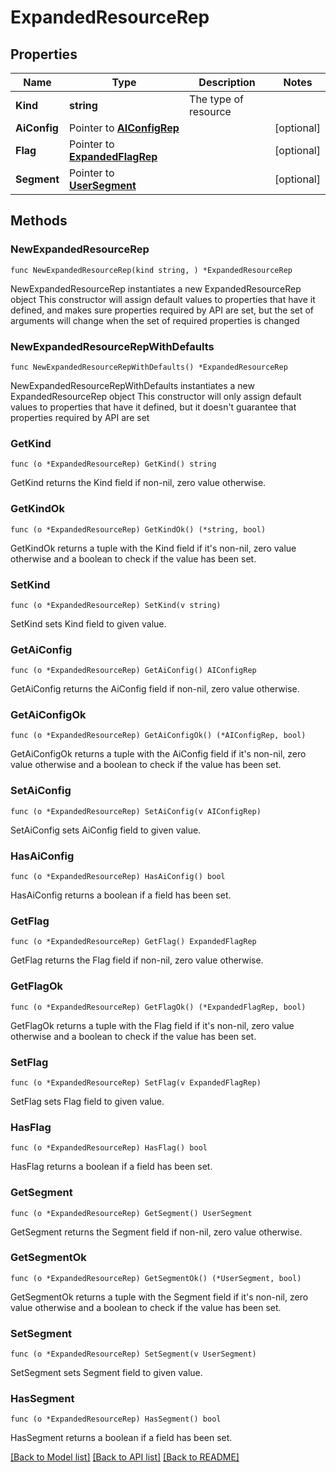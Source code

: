# ExpandedResourceRep

## Properties

Name | Type | Description | Notes
------------ | ------------- | ------------- | -------------
**Kind** | **string** | The type of resource | 
**AiConfig** | Pointer to [**AIConfigRep**](AIConfigRep.md) |  | [optional] 
**Flag** | Pointer to [**ExpandedFlagRep**](ExpandedFlagRep.md) |  | [optional] 
**Segment** | Pointer to [**UserSegment**](UserSegment.md) |  | [optional] 

## Methods

### NewExpandedResourceRep

`func NewExpandedResourceRep(kind string, ) *ExpandedResourceRep`

NewExpandedResourceRep instantiates a new ExpandedResourceRep object
This constructor will assign default values to properties that have it defined,
and makes sure properties required by API are set, but the set of arguments
will change when the set of required properties is changed

### NewExpandedResourceRepWithDefaults

`func NewExpandedResourceRepWithDefaults() *ExpandedResourceRep`

NewExpandedResourceRepWithDefaults instantiates a new ExpandedResourceRep object
This constructor will only assign default values to properties that have it defined,
but it doesn't guarantee that properties required by API are set

### GetKind

`func (o *ExpandedResourceRep) GetKind() string`

GetKind returns the Kind field if non-nil, zero value otherwise.

### GetKindOk

`func (o *ExpandedResourceRep) GetKindOk() (*string, bool)`

GetKindOk returns a tuple with the Kind field if it's non-nil, zero value otherwise
and a boolean to check if the value has been set.

### SetKind

`func (o *ExpandedResourceRep) SetKind(v string)`

SetKind sets Kind field to given value.


### GetAiConfig

`func (o *ExpandedResourceRep) GetAiConfig() AIConfigRep`

GetAiConfig returns the AiConfig field if non-nil, zero value otherwise.

### GetAiConfigOk

`func (o *ExpandedResourceRep) GetAiConfigOk() (*AIConfigRep, bool)`

GetAiConfigOk returns a tuple with the AiConfig field if it's non-nil, zero value otherwise
and a boolean to check if the value has been set.

### SetAiConfig

`func (o *ExpandedResourceRep) SetAiConfig(v AIConfigRep)`

SetAiConfig sets AiConfig field to given value.

### HasAiConfig

`func (o *ExpandedResourceRep) HasAiConfig() bool`

HasAiConfig returns a boolean if a field has been set.

### GetFlag

`func (o *ExpandedResourceRep) GetFlag() ExpandedFlagRep`

GetFlag returns the Flag field if non-nil, zero value otherwise.

### GetFlagOk

`func (o *ExpandedResourceRep) GetFlagOk() (*ExpandedFlagRep, bool)`

GetFlagOk returns a tuple with the Flag field if it's non-nil, zero value otherwise
and a boolean to check if the value has been set.

### SetFlag

`func (o *ExpandedResourceRep) SetFlag(v ExpandedFlagRep)`

SetFlag sets Flag field to given value.

### HasFlag

`func (o *ExpandedResourceRep) HasFlag() bool`

HasFlag returns a boolean if a field has been set.

### GetSegment

`func (o *ExpandedResourceRep) GetSegment() UserSegment`

GetSegment returns the Segment field if non-nil, zero value otherwise.

### GetSegmentOk

`func (o *ExpandedResourceRep) GetSegmentOk() (*UserSegment, bool)`

GetSegmentOk returns a tuple with the Segment field if it's non-nil, zero value otherwise
and a boolean to check if the value has been set.

### SetSegment

`func (o *ExpandedResourceRep) SetSegment(v UserSegment)`

SetSegment sets Segment field to given value.

### HasSegment

`func (o *ExpandedResourceRep) HasSegment() bool`

HasSegment returns a boolean if a field has been set.


[[Back to Model list]](../README.md#documentation-for-models) [[Back to API list]](../README.md#documentation-for-api-endpoints) [[Back to README]](../README.md)


